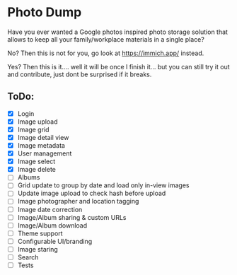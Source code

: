 # Photo Dump

Have you ever wanted a Google photos inspired photo storage solution that allows to keep all your family/workplace materials in a single place?

No? Then this is not for you, go look at https://immich.app/ instead.

Yes? Then this is it.... well it will be once I finish it... but you can still try it out and contribute, just dont be surprised if it breaks.

## ToDo:
- [X] Login
- [X] Image upload
- [X] Image grid
- [X] Image detail view
- [X] Image metadata
- [X] User management
- [X] Image select
- [X] Image delete
- [ ] Albums
- [ ] Grid update to group by date and load only in-view images
- [ ] Update image upload to check hash before upload
- [ ] Image photographer and location tagging
- [ ] Image date correction
- [ ] Image/Album sharing & custom URLs
- [ ] Image/Album download
- [ ] Theme support
- [ ] Configurable UI/branding
- [ ] Image staring
- [ ] Search
- [ ] Tests
